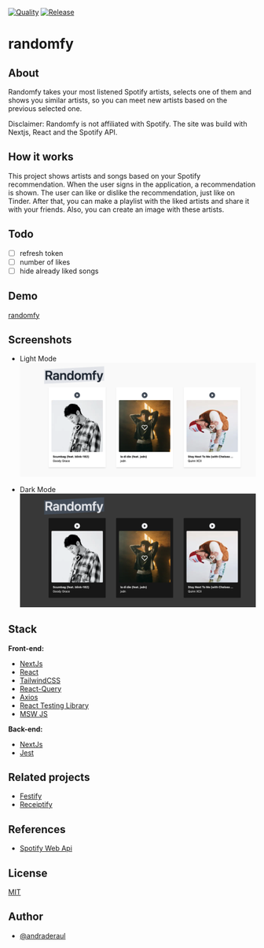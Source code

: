 [![Quality](https://github.com/andraderaul/random-fy/actions/workflows/quality.yml/badge.svg)](https://github.com/andraderaul/random-fy/actions/workflows/quality.yml) [![Release](https://github.com/andraderaul/random-fy/actions/workflows/release.yml/badge.svg)](https://github.com/andraderaul/random-fy/actions/workflows/release.yml)

# randomfy

## About

Randomfy takes your most listened Spotify artists, selects one of them and shows you similar artists, so you can meet new artists based on the previous selected one.

Disclaimer: Randomfy is not affiliated with Spotify. The site was build with Nextjs, React and the Spotify API.

## How it works

This project shows artists and songs based on your Spotify recommendation. When the user signs in the application, a recommendation is shown. The user can like or dislike the recommendation, just like on Tinder. After that, you can make a playlist with the liked artists and share it with your friends. Also, you can create an image with these artists.

## Todo

- [ ] refresh token
- [ ] number of likes
- [ ] hide already liked songs

## Demo

[randomfy](https://random-fy.vercel.app/)

## Screenshots

- Light Mode
  ![randomfy screen light mode](./public/screenshots/2.png)

- Dark Mode
  ![randomfy screen dark mode](./public/screenshots/3.png)

## Stack

**Front-end:**

- [NextJs](https://nextjs.org/docs)
- [React](https://pt-br.reactjs.org/docs/getting-started.html)
- [TailwindCSS](https://tailwindcss.com/docs/)
- [React-Query](https://react-query.tanstack.com/)
- [Axios](https://github.com/axios/axios)
- [React Testing Library](https://testing-library.com/docs/react-testing-library/intro/)
- [MSW JS](https://mswjs.io/)

**Back-end:**

- [NextJs](https://nextjs.org/docs)
- [Jest](https://jestjs.io/)

## Related projects

- [Festify](https://salty-beach-42139.herokuapp.com/)
- [Receiptify](https://receiptify.herokuapp.com/)

## References

- [Spotify Web Api](https://developer.spotify.com/documentation/web-api/reference)

## License

[MIT](./LICENSE)

## Author

- [@andraderaul](https://github.com/andraderaul)
